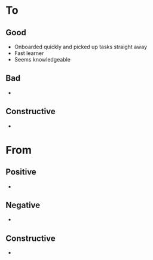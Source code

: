 # To
## Good
- Onboarded quickly and picked up tasks straight away
- Fast learner
- Seems knowledgeable

## Bad
- 

## Constructive
- 


# From
## Positive
- 

## Negative
- 

## Constructive
- 